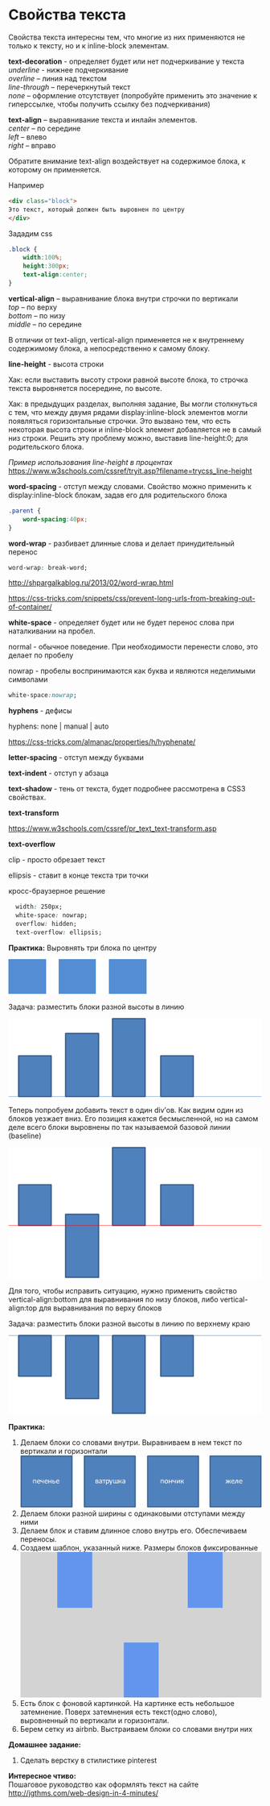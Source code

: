 # Свойства текста

Свойства текста интересны тем, что многие из них применяются не только к тексту, но и к inline-block элементам.

**text-decoration** - определяет будет или нет подчеркивание у текста<BR>
	*underline*  - нижнее подчеркивание<BR>
	*overline* – линия над текстом<BR>
	*line-through* – перечеркнутый текст<BR>
	*none* – оформление отсутствует (попробуйте применить это значение к гиперссылке, чтобы получить ссылку без подчеркивания)

**text-align** – выравнивание текста и инлайн элементов.<BR>
	*center* – по середине<BR>
	*left* – влево<BR>
	*right* – вправо<BR>
	
Обратите внимание text-align воздействует на содержимое блока, к которому он применяется.

Например

```html
<div class="block">
Это текст, который должен быть выровнен по центру
</div>
```
Зададим css

```css
.block {
	width:100%;
	height:300px;
	text-align:center;
}
```

**vertical-align** – выравнивание блока внутри строчки по вертикали<BR>
	*top* – по верху<BR>
	*bottom* – по низу<BR>
	*middle* – по середине<BR>
	
В отличии от text-align, vertical-align применяется не к внутреннему содержимому блока, а непосредственно к самому блоку.	
	
**line-height** - высота строки 

Хак: если выставить высоту строки равной высоте блока, то строчка текста выровняется посередине, по высоте.

Хак: в предыдущих разделах, выполняя задание, Вы могли столкнуться с тем, что между двумя рядами display:inline-block элементов могли появляться горизонтальные строчки. Это вызвано тем, что есть некоторая высота строки и inline-block элемент добавляется не в самый низ строки. Решить эту проблему можно, выставив line-height:0; для родительского блока.

_Пример использования line-height в процентах_
https://www.w3schools.com/cssref/tryit.asp?filename=trycss_line-height

**word-spacing** - отступ между словами. Свойство можно применить к display:inline-block блокам, задав его для родительского блока

```css
.parent {
    word-spacing:40px;
}
```

**word-wrap** - разбивает длинные слова и делает принудительный перенос

```css
word-wrap: break-word;
```

http://shpargalkablog.ru/2013/02/word-wrap.html

https://css-tricks.com/snippets/css/prevent-long-urls-from-breaking-out-of-container/

**white-space** - определяет будет или не будет перенос слова при наталкивании на пробел.

normal - обычное поведение. При необходимости перенести слово, это делает по пробелу

nowrap - пробелы воспринимаются как буква и являются неделимыми символами

```css
white-space:nowrap;
```

**hyphens** - дефисы

hyphens: none | manual | auto

https://css-tricks.com/almanac/properties/h/hyphenate/

**letter-spacing** - отступ между буквами

**text-indent** - отступ у абзаца

**text-shadow** - тень от текста, будет подробнее рассмотрена в CSS3 свойствах.

**text-transform**

https://www.w3schools.com/cssref/pr_text_text-transform.asp

**text-overflow**


clip - просто обрезает текст

ellipsis - ставит в конце текста три точки

кросс-браузерное решение

```css
  width: 250px;
  white-space: nowrap;
  overflow: hidden;
  text-overflow: ellipsis;
```


**Практика:**
Выровнять три блока по центру

![Три блока в ряд](pics/03_margin_and_paddings/three_blocks.gif)

Задача: разместить блоки разной высоты в линию

![три блока](pics/08_text_props/08_four_inline_blocks.gif)


Теперь попробуем добавить текст в один div’ов. Как видим один из блоков уезжает вниз. Его позиция кажется бесмысленной, но на самом деле всего блоки выровнены по так называемой базовой линии (baseline)


![три блока](pics/08_text_props/08_baseline.gif)



Для того, чтобы исправить ситуацию, нужно применить свойство vertical-align:bottom  для выравнивания по низу блоков, либо vertical-align:top для выравнивания по верху блоков


Задача: разместить блоки разной высоты в линию по верхнему краю


![три блока](pics/08_text_props/08_four_blocks_on_top.gif)


**Практика:**

1. Делаем блоки со словами внутри. Выравниваем в нем текст по вертикали и горизонтали ![Модифицированный список](pics/17_lists/list_items.gif)
2. Делаем блоки разной ширины с одинаковыми отступами между ними
3. Делаем блок и ставим длинное слово внутрь его. Обеспечиваем переносы.
4. Создаем шаблон, указанный ниже. Размеры блоков фиксированные
![Выравниние блоков по вертикали](pics/vertical_align.svg)
5. Есть блок с фоновой картинкой. На картинке есть небольшое затемнение. Поверх затемнения есть текст(одно слово), выровненный по вертикали и горизонтали.
6. Берем сетку из airbnb. Выстраиваем блоки со словами внутри них



**Домашнее задание:**
1. Сделать верстку в стилистике pinterest

**Интересное чтиво:**<BR>
Пошаговое руководство как оформлять текст на сайте<BR>
http://jgthms.com/web-design-in-4-minutes/
